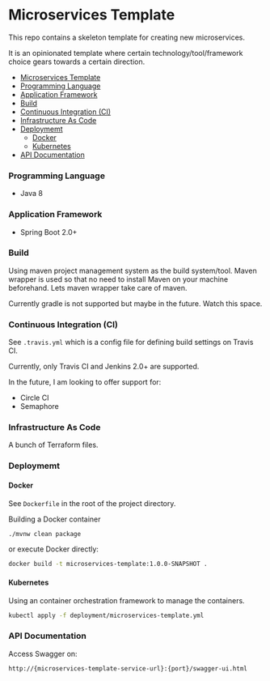 # Microservices Template

This repo contains a skeleton template for creating new microservices. 

It is an opinionated template where certain technology/tool/framework choice gears towards a certain direction.

* [Microservices Template](#microservices-template)
* [Programming Language](#programming-language)
* [Application Framework](#application-framework)
* [Build](#build)
* [Continuous Integration (CI)](#continuous-integration)
* [Infrastructure As Code](#infrastructure-as-code)
* [Deploymemt](#deploymemt)
    * [Docker](#docker)
    * [Kubernetes](#kubernetes)
* [API Documentation](#api-documentation)

### <a name="programming-language"></a>Programming Language

- Java 8

### <a name="application-framework"></a>Application Framework

- Spring Boot 2.0+

### <a name="build"></a>Build

Using maven project management system as the build system/tool. 
Maven wrapper is used so that no need to install Maven on your machine beforehand. Lets maven wrapper take care of maven.

Currently gradle is not supported but maybe in the future. Watch this space.

### <a name="continous-integration"></a>Continuous Integration (CI)

See `.travis.yml` which is a config file for defining build settings on Travis CI.

Currently, only Travis CI and Jenkins 2.0+ are supported. 

In the future, I am looking to offer support for:

- Circle CI
- Semaphore

### <a name="infrastructure-as-code"></a>Infrastructure As Code

A bunch of Terraform files.

### <a name="deploymemt"></a>Deploymemt

#### <a name="docker"></a>Docker

See `Dockerfile` in the root of the project directory.

Building a Docker container

```bash
./mvnw clean package
```

or execute Docker directly:

```bash
docker build -t microservices-template:1.0.0-SNAPSHOT .
```

#### <a name="kubernetes"></a>Kubernetes

Using an container orchestration framework to manage the containers.

```bash
kubectl apply -f deployment/microservices-template.yml
```

### <a name="api-documentation"></a>API Documentation

Access Swagger on:

```
http://{microservices-template-service-url}:{port}/swagger-ui.html
```

